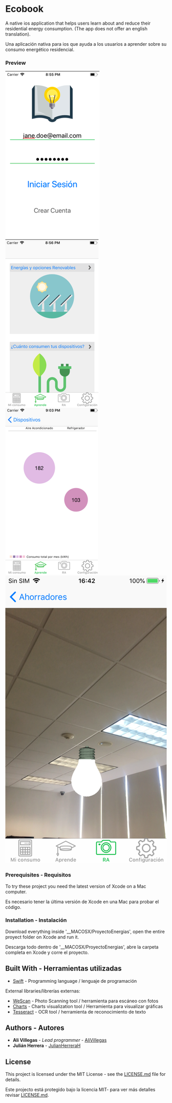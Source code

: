 # Ecobook
A native ios application that helps users learn about and reduce their residential energy consumption. (The app does not offer an english translation).

Una aplicación nativa para ios que ayuda a los usuarios a aprender sobre su consumo energético residencial.

### Preview 


![Login](https://raw.githubusercontent.com/AliVillegas/Ecobook/master/WorkingAppImages/Login.png) 
![Home](https://raw.githubusercontent.com/AliVillegas/Ecobook/master/WorkingAppImages/LearnHome1.png)
![Graph](https://raw.githubusercontent.com/AliVillegas/Ecobook/master/WorkingAppImages/DevicesGraph.png)
![AR](https://raw.githubusercontent.com/AliVillegas/Ecobook/master/WorkingAppImages/bulbAR.png)
### Prerequisites - Requisitos

To try these project you need the latest version of Xcode on a Mac computer.

Es necesario tener la última versión de Xcode en una Mac para probar el código.

### Installation - Instalación

Download everything inside '__MACOSX/ProyectoEnergias', open the entire proyect folder on Xcode and run it.

Descarga todo dentro de '__MACOSX/ProyectoEnergias', abre la carpeta completa en Xcode y corre el proyecto.

## Built With - Herramientas utilizadas

* [Swift](https://swift.org/documentation/) - Programming language / lenguaje de programación

External libraries/librerías externas: 

* [WeScan](https://github.com/WeTransfer/WeScan) - Photo Scanning tool / herramienta para escáneo con fotos
* [Charts](https://github.com/danielgindi/Charts) - Charts visualization tool / Herramienta para visualizar gráficas
* [Tesseract](https://github.com/gali8/Tesseract-OCR-iOS) - OCR tool / herramienta de reconocimiento de texto

## Authors - Autores

* **Ali Villegas** - *Lead programmer* - [AliVillegas](https://github.com/AliVillegas)
* **Julián Herrera** - [JulianHerreraH](https://github.com/JulianHerreraH)

## License

This project is licensed under the MIT License - see the [LICENSE.md](LICENSE.md) file for details.

Este projecto está protegido bajo la licencia MIT- para ver más detalles revisar [LICENSE.md](LICENSE.md).
